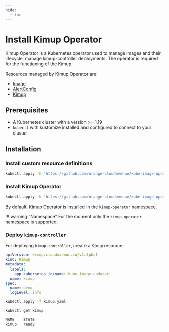 ```yaml
---
hide:
  - toc
---
```


# Install Kimup Operator

Kimup Operator is a Kubernetes operator used to manage images and their lifecycle, manage kimup-controller deployments. The operator is required for the functioning of the Kimup.

Resources managed by Kimup Operator are:

* [Image](crd/image.md)
* [AlertConfig](crd/alertconfig.md)
* [Kimup](crd/kimup.md)

## Prerequisites

* A Kubernetes cluster with a version >= 1.19
* `kubectl` with kustomize installed and configured to connect to your cluster

## Installation

### Install custom resource definitions

```bash
kubectl apply -k "https://github.com/orange-cloudavenue/kube-image-updater/manifests/crd/?ref={{git.short_tag}}"
```

### Install Kimup Operator

```bash
kubectl apply -k "https://github.com/orange-cloudavenue/kube-image-updater/manifests/operator/?ref={{git.short_tag}}"
```

By default, Kimup Operator is installed in the `kimup-operator` namespace.

!!! warning "Namespace"
    For the moment only the `kimup-operator` namespace is supported.

### Deploy `kimup-controller`

For deploying `kimup-controller`, create a `Kimup` resource:

```yaml
apiVersion: kimup.cloudavenue.io/v1alpha1
kind: Kimup
metadata:
  labels:
    app.kubernetes.io/name: kube-image-updater
  name: kimup
spec:
  name: demo
  logLevel: info
```

```bash
kubectl apply -f kimup.yaml
```

```bash
kubectl get kimup

NAME    STATE
kimup   ready
```